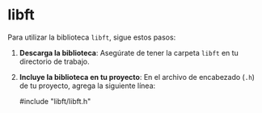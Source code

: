 # libft

Para utilizar la biblioteca `libft`, sigue estos pasos:

1. **Descarga la biblioteca**: Asegúrate de tener la carpeta `libft` en tu directorio de trabajo.

2. **Incluye la biblioteca en tu proyecto**: En el archivo de encabezado (`.h`) de tu proyecto, agrega la siguiente línea:
   
   #include "libft/libft.h"
